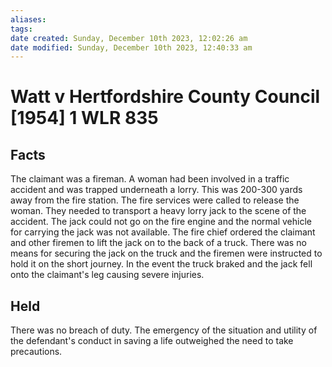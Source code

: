 ```yaml
---
aliases: 
tags: 
date created: Sunday, December 10th 2023, 12:02:26 am
date modified: Sunday, December 10th 2023, 12:40:33 am
---
```


# Watt v Hertfordshire County Council [1954] 1 WLR 835

## Facts

The claimant was a fireman. A woman had been involved in a traffic accident and was trapped underneath a lorry. This was 200-300 yards away from the fire station. The fire services were called to release the woman. They needed to transport a heavy lorry jack to the scene of the accident. The jack could not go on the fire engine and the normal vehicle for carrying the jack was not available. The fire chief ordered the claimant and other firemen to lift the jack on to the back of a truck. There was no means for securing the jack on the truck and the firemen were instructed to hold it on the short journey. In the event the truck braked and the jack fell onto the claimant's leg causing severe injuries.  

  

## Held

  

There was no breach of duty. The emergency of the situation and utility of the defendant's conduct in saving a life outweighed the need to take precautions.
